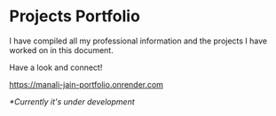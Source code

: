 # Projects Portfolio

I have compiled all my professional information and the projects I have worked on in this document.

Have a look and connect!

https://manali-jain-portfolio.onrender.com

_*Currently it's under development_
